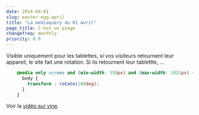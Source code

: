 ```yaml
---
date: 2014-04-01
slug: easter-egg-april
title: "La mediaquery du 01 Avril"
page_title: C'est un piège
changefreq: monthly
priority: 0.8
---
```


Visible uniquement pour les tablettes, si vos visiteurs retournent leur appareil, le site fait une rotation. Si ils retournent leur tablettte, ...

~~~ css
    @media only screen and (min-width: 350px) and (max-width: 1025px) {
      body {
        transform : rotate(180deg);
      }
    }
~~~

Voir la [vidéo sur vine](https://vine.co/v/MeDj23XKT3T).
